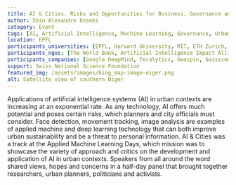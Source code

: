 ```yaml
---
title: AI & Cities. Risks and Opportunities for Business, Governance and Society
author: Shin Alexandre Koseki
category: Event
tags: [AI, Artificial Intelligence, Machine Learning, Governance, Urban Planning, Cities]
location: EPFL
participants_universities: [EPFL, Harvard University, MIT, ETH Zurich, University of Warwick]
participants_ngos: [The World Bank, Artificial Intelligence Impact Alliance]
participants_companies: [Google DeepMind, Teralytics, Geospin, Swisscom]
support: Swiss National Science Foundation
featured_img: /assets/images/bing_map-image-niger.png
alt: Satellite view of southern Niger 
---
```

Applications of artificial intelligence systems (AI) in urban contexts are increasing at an exponential rate. As any technology, AI offers much potential and poses certain risks, which planners and city officials must consider. Face detection, movement tracking, image analysis are examples of applied machine and deep learning technology that can both improve urban sustainability and be a threat to personal information. AI & Cities was a track at the Applied Machine Learning Days, which mission was to showcase the variety of approach and critics on the development and application of AI in urban contexts. Speakers from all around the word shared views, hopes and concerns in a half-day panel that brought together researchers, urban planners, politicians and activists. 

